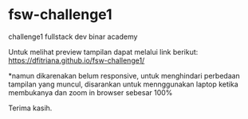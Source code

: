 # fsw-challenge1
challenge1 fullstack dev binar academy


Untuk melihat preview tampilan dapat melalui link berikut:
https://dfitriana.github.io/fsw-challenge1/

*namun dikarenakan belum responsive, untuk menghindari perbedaan tampilan yang muncul,
disarankan untuk mennggunakan laptop ketika membukanya dan zoom in browser sebesar 100%

Terima kasih.


